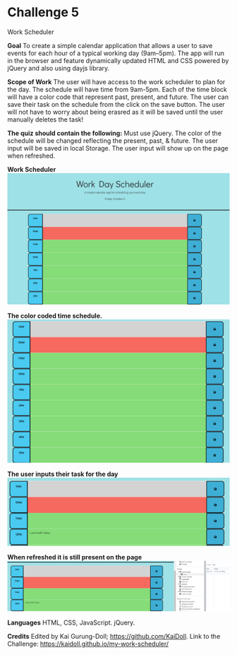 # Challenge 5 
Work Scheduler

**Goal**
To create a simple calendar application that allows a user to save events for each hour of a typical working day (9am–5pm). The app will run in the browser and feature dynamically updated HTML and CSS powered by jQuery and also using dayjs library. 

**Scope of Work**
The user will have access to the work scheduler to plan for the day. The schedule will have time from 9am-5pm. Each of the time block will have a color code that represent past, present, and future. The user can save their task on the schedule from the click on the save button. The user will not have to worry about being erasred as it will be saved until the user manually deletes the task!

**The quiz should contain the following:**
Must use jQuery.
The color of the schedule will be changed reflecting the present, past, & future. 
The user input will be saved in local Storage.
The user input will show up on the page when refreshed. 
 

**Work Scheduler**
![Alt text](image-1.png)

**The color coded time schedule.**
![Alt text](image-2.png)

**The user inputs their task for the day**
![Alt text](image-3.png)

**When refreshed it is still present on the page**
![Alt text](image-4.png)

**Languages**
HTML, CSS, JavaScript. jQuery.

**Credits**
Edited by Kai Gurung-Doll; https://github.com/KaiDoll.
Link to the Challenge: https://kaidoll.github.io/my-work-scheduler/